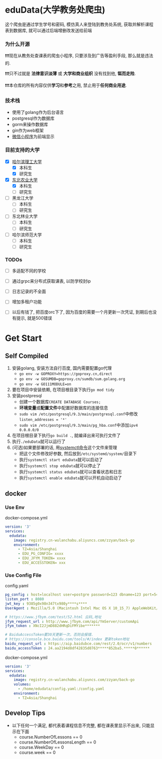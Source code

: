 # eduData(大学教务处爬虫)
这个爬虫是通过学生学号和密码, 模仿真人来登陆到教务处系统, 获取并解析课程表到数据库, 就可以通过后端增删改发送给前端

### 为什么开源
❗❗️❗️现在从教务处查课表的爬虫小程序, 只要涉及到广告等盈利手段, 那么就是违法的.

❗️❗️❗️只不过就是 __法律意识淡薄__ 或 __大学和商业组织__ 没有找到他, **铤而走险**.

❗️❗️❗️本仓库的所有内容仅供**学习**和**参考**之用, 禁止用于**任何商业用途**.

### 技术栈
- 使用了golang作为后台语言
- postgresql作为数据库
- gorm来操作数据库
- gin作为web框架
- [微信小程序](https://github.com/huhu415/eduData-WxFront)为前端显示

### 目前支持的大学

- [x] [哈尔滨理工大学](School/hrbust)
    - [x] 本科生
    - [x] 研究生
- [x] [东北农业大学](School/neau)
    - [x] 本科生
    - [ ] 研究生
- [ ] 黑龙江大学
    - [ ] 本科生
    - [ ] 研究生
- [ ] 东北林业大学
    - [ ] 本科生
    - [ ] 研究生
- [ ] 哈尔滨师范大学
    - [ ] 本科生
    - [ ] 研究生

### TODOs

- [ ] 多适配不同的学校
- [ ] 通过grpc来分布式获取课表, 以防学校封ip
- [ ] 日志记录的不全面
- [ ] 增加多租户功能
- [ ] 以后有钱了, 把百度orc下了, 因为百度的需要一个月更新一次凭证, 到期后也没有提示, 就是500错误



# Get Start
## Self Compiled
1. 安装golang, 安装方法自行百度, 国内需要配置go代理
   - ```go env -w GOPROXY=https://goproxy.cn,direct```
   - ```go env -w GOSUMDB=goproxy.cn/sumdb/sum.golang.org```
   - ```go env -w GO111MODULE=on```
2. 要在项目中安装依赖, 在项目根目录下执行```go mod tidy```
3. 安装postpresql
   - 创建一个数据库```CREATE DATABASE Courses;```
   - **环境变量**或**配置文件**中配置好数据库的连接信息
   - ```sudo vim /etc/postgresql/9.3/main/postgresql.conf```中修改```listen_addresses = '*'```
   - ```sudo vim /etc/postgresql/9.3/main/pg_hba.conf```中添加```ipv4 0.0.0.0/0```
4. 在项目根目录下执行```go build .```, 就编译出来可执行文件了
5. 执行```./eduData```就可以运行了
6. (可选)如果要部署的话, 用[systemctl命令](eduData.service)这个文件来管理
    - 把这个文件修改好参数, 然后放到```/etc/systemd/system/```目录下
    - 执行```systemctl start eduData```就可以启动了
    - 执行```systemctl stop eduData```就可以停止了
    - 执行```systemctl status eduData```就可以查看状态和日志
    - 执行```systemctl enable eduData```就可以开机自动启动了


## docker
### Use Env
docker-compose.yml
```yaml
version: '3'
services:
  edudata:
    image: registry.cn-wulanchabu.aliyuncs.com/zzyan/back-go
    environment:
      - TZ=Asia/Shanghai
      - EDU_PG_CONFIG= xxxx
      - EDU_JFYM_TOKEN= xxxx
      - EDU_ACCESSTOKEN= xxx
```

### Use Config File
config.yaml
``` yaml
pg_config : host=localhost user=postgre password=123 dbname=123 port=5432 sslmode=disable TimeZone=Asia/Shanghai
listen_port : 8080
jwt_key : 9385g0x98n347tx980y****s****
UserAgent : Mozilla/5.0 (Macintosh Intel Mac OS X 10_15_7) AppleWebKit/537.36 (KHTML, like Gecko) Chrome/120.0.0.0 Safari/537.36

# https://www.jfbym.com/test/52.html 云码,地址
jfym_request_url : http://www.jfbym.com/api/YmServer/customApi
jfym_token : XNcI2JjmD882dHRqDiFMYibe*******

# BaiduAccessToken要30天更新一次，否则会报错.
# https://console.bce.baidu.com/tools/#/index 更新token地址
baidu_request_url : https://aip.baidubce.com/rest/2.0/ocr/v1/numbers
baidu_accessToken : 24.aa2194d8df42835d0763*****852ba5.*****0******
```

docker-compose.yml
```yaml
version: '3'
services:
  edudata:
    image: registry.cn-wulanchabu.aliyuncs.com/zzyan/back-go
    volumes:
      - /home/edudata/config.yaml:/config.yaml
    environment:
      - TZ=Asia/Shanghai
```


## Develop Tips
- 以下任何一个满足, 都代表着课程信息不完整, 都在课表里显示不出来, 只能显示在下面
  - course.NumberOfLessons == 0 
  - course.NumberOfLessonsLength == 0 
  - course.WeekDay == 0
  - course.week == 0